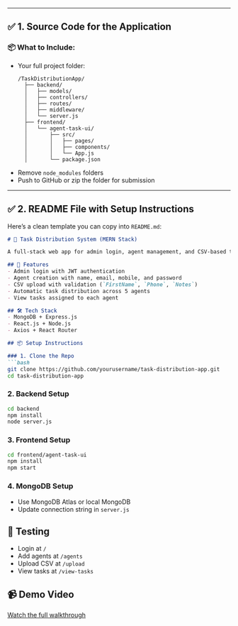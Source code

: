 
---

## ✅ 1. Source Code for the Application

### 📦 What to Include:
- Your full project folder:
  ```
  /TaskDistributionApp/
    ├── backend/
    │   ├── models/
    │   ├── controllers/
    │   ├── routes/
    │   ├── middleware/
    │   └── server.js
    ├── frontend/
    │   └── agent-task-ui/
    │       ├── src/
    │       │   ├── pages/
    │       │   ├── components/
    │       │   └── App.js
    │       └── package.json
  ```
- Remove `node_modules` folders
- Push to GitHub or zip the folder for submission

---

## ✅ 2. README File with Setup Instructions

Here’s a clean template you can copy into `README.md`:

```markdown
# 🧠 Task Distribution System (MERN Stack)

A full-stack web app for admin login, agent management, and CSV-based task distribution.

## 🚀 Features
- Admin login with JWT authentication
- Agent creation with name, email, mobile, and password
- CSV upload with validation (`FirstName`, `Phone`, `Notes`)
- Automatic task distribution across 5 agents
- View tasks assigned to each agent

## 🛠️ Tech Stack
- MongoDB + Express.js
- React.js + Node.js
- Axios + React Router

## 📦 Setup Instructions

### 1. Clone the Repo
```bash
git clone https://github.com/yourusername/task-distribution-app.git
cd task-distribution-app
```

### 2. Backend Setup
```bash
cd backend
npm install
node server.js
```

### 3. Frontend Setup
```bash
cd frontend/agent-task-ui
npm install
npm start
```

### 4. MongoDB Setup
- Use MongoDB Atlas or local MongoDB
- Update connection string in `server.js`

## 🧪 Testing
- Login at `/`
- Add agents at `/agents`
- Upload CSV at `/upload`
- View tasks at `/view-tasks`

## 📹 Demo Video
[Watch the full walkthrough](https://drive.google.com/file/d/1xP_W0nuENP2fOowQtkTsRvAFk1chDJHV/view?usp=sharing)
```

